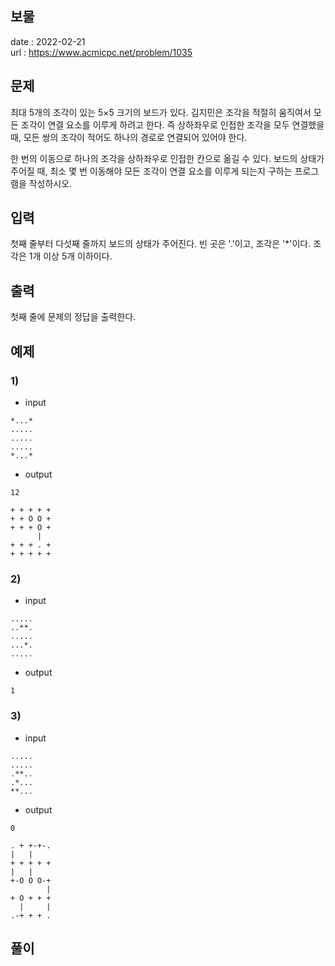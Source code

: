 보물
---

date : 2022-02-21\
url : https://www.acmicpc.net/problem/1035

문제
---

최대 5개의 조각이 있는 5×5 크기의 보드가 있다. 김지민은 조각을 적절히 움직여서 모든 조각이 연결 요소를 이루게 하려고 한다. 즉 상하좌우로 인접한 조각을 모두 연결했을 때, 모든 쌍의 조각이 적어도 하나의 경로로 연결되어 있어야 한다.

한 번의 이동으로 하나의 조각을 상하좌우로 인접한 칸으로 옮길 수 있다. 보드의 상태가 주어질 때, 최소 몇 번 이동해야 모든 조각이 연결 요소를 이루게 되는지 구하는 프로그램을 작성하시오.

입력
---
첫째 줄부터 다섯째 줄까지 보드의 상태가 주어진다. 빈 곳은 '.'이고, 조각은 '*'이다. 조각은 1개 이상 5개 이하이다.

출력
---
첫째 줄에 문제의 정답을 출력한다.

예제
--

### 1)
- input
```
*...*
.....
.....
.....
*...*
```

- output
```
12
```

```
+ + + + +
+ + O O +
+ + + O +
      |  
+ + + . +
+ + + + +
```

### 2)

- input
```
.....
..**.
.....
...*.
.....
```

- output
```
1
```
### 3)

- input
```
.....
.....
.**..
.*...
**...
```

- output
```
0
```

```
. + +-+-.
|   |    
+ + + + +
|   |    
+-O O O-+
        |
+ O + + +
  |     |
.-+ + + .
```

풀이
---

```

```